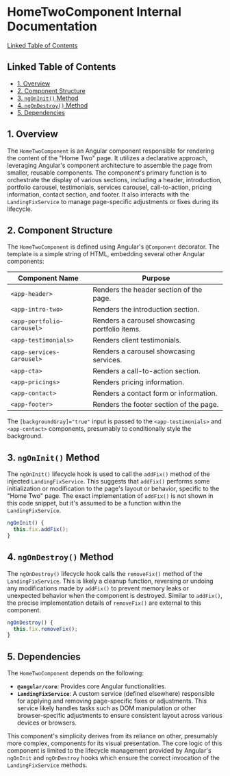 # HomeTwoComponent Internal Documentation

[Linked Table of Contents](#linked-table-of-contents)

## Linked Table of Contents

* [1. Overview](#1-overview)
* [2. Component Structure](#2-component-structure)
* [3. `ngOnInit()` Method](#3-ngoninit-method)
* [4. `ngOnDestroy()` Method](#4-ngondestroy-method)
* [5. Dependencies](#5-dependencies)


## 1. Overview

The `HomeTwoComponent` is an Angular component responsible for rendering the content of the "Home Two" page.  It utilizes a declarative approach, leveraging Angular's component architecture to assemble the page from smaller, reusable components.  The component's primary function is to orchestrate the display of various sections, including a header, introduction, portfolio carousel, testimonials, services carousel, call-to-action, pricing information, contact section, and footer.  It also interacts with the `LandingFixService` to manage page-specific adjustments or fixes during its lifecycle.

## 2. Component Structure

The `HomeTwoComponent` is defined using Angular's `@Component` decorator. The template is a simple string of HTML, embedding several other Angular components:

| Component Name             | Purpose                                      |
|-----------------------------|----------------------------------------------|
| `<app-header>`              | Renders the header section of the page.       |
| `<app-intro-two>`           | Renders the introduction section.            |
| `<app-portfolio-carousel>` | Renders a carousel showcasing portfolio items. |
| `<app-testimonials>`        | Renders client testimonials.                  |
| `<app-services-carousel>`   | Renders a carousel showcasing services.       |
| `<app-cta>`                 | Renders a call-to-action section.            |
| `<app-pricings>`            | Renders pricing information.                 |
| `<app-contact>`             | Renders a contact form or information.        |
| `<app-footer>`              | Renders the footer section of the page.       |


The `[backgroundGray]="true"` input is passed to the `<app-testimonials>` and `<app-contact>` components, presumably to conditionally style the background.


## 3. `ngOnInit()` Method

The `ngOnInit()` lifecycle hook is used to call the `addFix()` method of the injected `LandingFixService`. This suggests that `addFix()` performs some initialization or modification to the page's layout or behavior, specific to the "Home Two" page.  The exact implementation of `addFix()` is not shown in this code snippet, but it's assumed to be a function within the `LandingFixService`.

```typescript
ngOnInit() {
  this.fix.addFix();
}
```

## 4. `ngOnDestroy()` Method

The `ngOnDestroy()` lifecycle hook calls the `removeFix()` method of the `LandingFixService`. This is likely a cleanup function, reversing or undoing any modifications made by `addFix()` to prevent memory leaks or unexpected behavior when the component is destroyed.  Similar to `addFix()`, the precise implementation details of `removeFix()` are external to this component.

```typescript
ngOnDestroy() {
  this.fix.removeFix();
}
```


## 5. Dependencies

The `HomeTwoComponent` depends on the following:

* **`@angular/core`**: Provides core Angular functionalities.
* **`LandingFixService`**: A custom service (defined elsewhere) responsible for applying and removing page-specific fixes or adjustments.  This service likely handles tasks such as DOM manipulation or other browser-specific adjustments to ensure consistent layout across various devices or browsers.


This component's simplicity derives from its reliance on other, presumably more complex, components for its visual presentation.  The core logic of this component is limited to the lifecycle management provided by Angular's `ngOnInit` and `ngOnDestroy` hooks which ensure the correct invocation of the `LandingFixService` methods.
